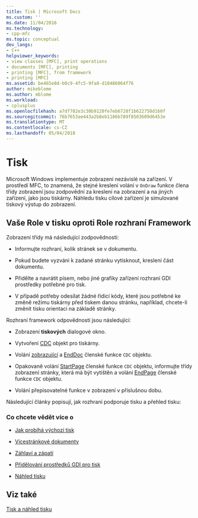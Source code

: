 ```yaml
---
title: Tisk | Microsoft Docs
ms.custom: ''
ms.date: 11/04/2016
ms.technology:
- cpp-mfc
ms.topic: conceptual
dev_langs:
- C++
helpviewer_keywords:
- view classes [MFC], print operations
- documents [MFC], printing
- printing [MFC], from framework
- printing [MFC]
ms.assetid: be465e8d-b0c9-4fc5-9fa8-d10486064f76
author: mikeblome
ms.author: mblome
ms.workload:
- cplusplus
ms.openlocfilehash: a7df782e3c30b9120fe7eb6728f1b622750d160f
ms.sourcegitcommit: 76b7653ae443a2b8eb1186b789f8503609d6453e
ms.translationtype: MT
ms.contentlocale: cs-CZ
ms.lasthandoff: 05/04/2018
---
```

# <a name="printing"></a>Tisk
Microsoft Windows implementuje zobrazení nezávislé na zařízení. V prostředí MFC, to znamená, že stejné kreslení volání v `OnDraw` funkce člena třídy zobrazení jsou zodpovědní za kreslení na zobrazení a na jiných zařízení, jako jsou tiskárny. Náhledu tisku cílové zařízení je simulované tiskový výstup do zobrazení.  
  
##  <a name="_core_your_role_in_printing_vs.._the_framework.92.s_role"></a> Vaše Role v tisku oproti Role rozhraní Framework  
 Zobrazení třídy má následující zodpovědnosti:  
  
-   Informujte rozhraní, kolik stránek se v dokumentu.  
  
-   Pokud budete vyzváni k zadané stránku vytisknout, kreslení část dokumentu.  
  
-   Přidělte a navrátit písem, nebo jiné grafiky zařízení rozhraní GDI prostředky potřebné pro tisk.  
  
-   V případě potřeby odesílat žádné řídicí kódy, které jsou potřebné ke změně režimu tiskárny před tiskem danou stránku, například, chcete-li změnit tisku orientaci na základě stránky.  
  
 Rozhraní framework odpovědnosti jsou následující:  
  
-   Zobrazení **tiskových** dialogové okno.  
  
-   Vytvoření [CDC](../mfc/reference/cdc-class.md) objekt pro tiskárny.  
  
-   Volání [zobrazující](../mfc/reference/cdc-class.md#startdoc) a [EndDoc](../mfc/reference/cdc-class.md#enddoc) členské funkce `CDC` objektu.  
  
-   Opakovaně volání [StartPage](../mfc/reference/cdc-class.md#startpage) členské funkce `CDC` objektu, informujte třídy zobrazení stránky, která má být vytištěn a volání [EndPage](../mfc/reference/cdc-class.md#endpage) členské funkce `CDC` objektu.  
  
-   Volání přepisovatelné funkce v zobrazení v příslušnou dobu.  
  
 Následující články popisují, jak rozhraní podporuje tisku a přehled tisku:  
  
### <a name="what-do-you-want-to-know-more-about"></a>Co chcete vědět více o  
  
-   [Jak probíhá výchozí tisk](../mfc/how-default-printing-is-done.md)  
  
-   [Vícestránkové dokumenty](../mfc/multipage-documents.md)  
  
-   [Záhlaví a zápatí](../mfc/headers-and-footers.md)  
  
-   [Přidělování prostředků GDI pro tisk](../mfc/allocating-gdi-resources.md)  
  
-   [Náhled tisku](../mfc/print-preview-architecture.md)  
  
## <a name="see-also"></a>Viz také  
 [Tisk a náhled tisku](../mfc/printing-and-print-preview.md)

